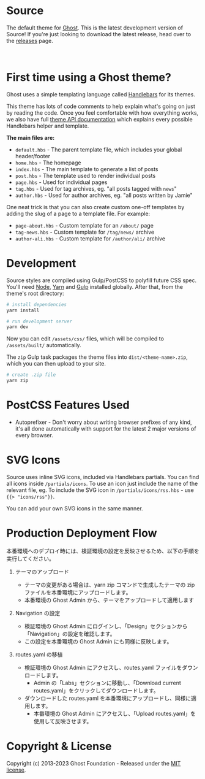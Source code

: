 # Source

The default theme for [Ghost](http://github.com/tryghost/ghost/). This is the latest development version of Source! If you're just looking to download the latest release, head over to the [releases](https://github.com/TryGhost/Source/releases) page.

&nbsp;

# First time using a Ghost theme?

Ghost uses a simple templating language called [Handlebars](http://handlebarsjs.com/) for its themes.

This theme has lots of code comments to help explain what's going on just by reading the code. Once you feel comfortable with how everything works, we also have full [theme API documentation](https://ghost.org/docs/themes/) which explains every possible Handlebars helper and template.

**The main files are:**

- `default.hbs` - The parent template file, which includes your global header/footer
- `home.hbs` - The homepage
- `index.hbs` - The main template to generate a list of posts
- `post.hbs` - The template used to render individual posts
- `page.hbs` - Used for individual pages
- `tag.hbs` - Used for tag archives, eg. "all posts tagged with `news`"
- `author.hbs` - Used for author archives, eg. "all posts written by Jamie"

One neat trick is that you can also create custom one-off templates by adding the slug of a page to a template file. For example:

- `page-about.hbs` - Custom template for an `/about/` page
- `tag-news.hbs` - Custom template for `/tag/news/` archive
- `author-ali.hbs` - Custom template for `/author/ali/` archive

# Development

Source styles are compiled using Gulp/PostCSS to polyfill future CSS spec. You'll need [Node](https://nodejs.org/), [Yarn](https://yarnpkg.com/) and [Gulp](https://gulpjs.com) installed globally. After that, from the theme's root directory:

```bash
# install dependencies
yarn install

# run development server
yarn dev
```

Now you can edit `/assets/css/` files, which will be compiled to `/assets/built/` automatically.

The `zip` Gulp task packages the theme files into `dist/<theme-name>.zip`, which you can then upload to your site.

```bash
# create .zip file
yarn zip
```

# PostCSS Features Used

- Autoprefixer - Don't worry about writing browser prefixes of any kind, it's all done automatically with support for the latest 2 major versions of every browser.

# SVG Icons

Source uses inline SVG icons, included via Handlebars partials. You can find all icons inside `/partials/icons`. To use an icon just include the name of the relevant file, eg. To include the SVG icon in `/partials/icons/rss.hbs` - use `{{> "icons/rss"}}`.

You can add your own SVG icons in the same manner.

# Production Deployment Flow

本番環境へのデプロイ時には、検証環境の設定を反映させるため、以下の手順を実行してください。

1. テーマのアップロード

   - テーマの変更がある場合は、yarn zip コマンドで生成したテーマの zip ファイルを本番環境にアップロードします。
   - 本番環境の Ghost Admin から、テーマをアップロードして適用します

2. Navigation の設定

   - 検証環境の Ghost Admin にログインし、「Design」セクションから「Navigation」の設定を確認します。
   - この設定を本番環境の Ghost Admin にも同様に反映します。

3. routes.yaml の移植

   - 検証環境の Ghost Admin にアクセスし、routes.yaml ファイルをダウンロードします。
     - Admin の「Labs」セクションに移動し、「Download current routes.yaml」をクリックしてダウンロードします。
   - ダウンロードした routes.yaml を本番環境にアップロードし、同様に適用します。
     - 本番環境の Ghost Admin にアクセスし、「Upload routes.yaml」を使用して反映させます。

# Copyright & License

Copyright (c) 2013-2023 Ghost Foundation - Released under the [MIT license](LICENSE).
